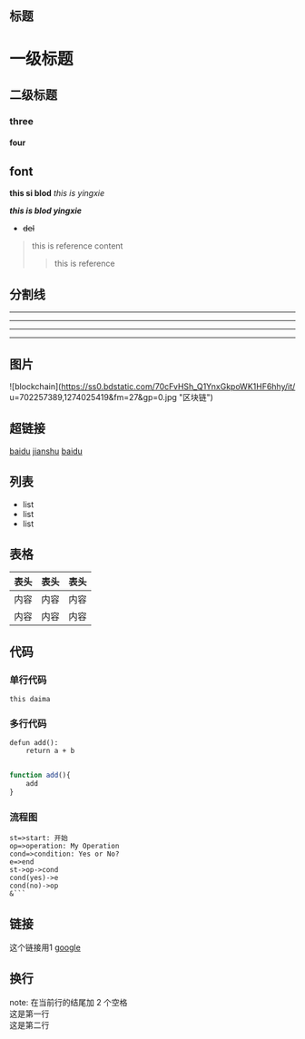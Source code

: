 
## 标题

# 一级标题
## 二级标题
### three
#### four

## font

**this si blod**
*this is yingxie*

***this is blod yingxie***
- ~~del~~
>this is reference content
>> this is reference

## 分割线
---
----
***
****

## 图片

![blockchain](https://ss0.bdstatic.com/70cFvHSh_Q1YnxGkpoWK1HF6hhy/it/
u=702257389,1274025419&fm=27&gp=0.jpg "区块链")

## 超链接

[baidu](http://baidu.com)
[jianshu](www.baidu.com)
[baidu](http://baidu.com)

## 列表

- list
- list
- list

## 表格

表头 | 表头 | 表头
---|:--:|--:
内容|内容|内容|
内容|内容|内容|

## 代码

### 单行代码
`this daima `
### 多行代码
```
defun add():
    return a + b
```
```javascript
    
function add(){
    add 
}

```
### 流程图
``` flow
st=>start: 开始
op=>operation: My Operation
cond=>condition: Yes or No?
e=>end
st->op->cond
cond(yes)->e
cond(no)->op
&```
```
## 链接

这个链接用1 [google][1]


[1]: http://baidui.com
## 换行
note: 在当前行的结尾加 2 个空格  
这是第一行  
这是第二行  


